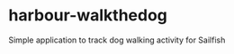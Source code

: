 harbour-walkthedog
==================

Simple application to track dog walking activity for Sailfish
